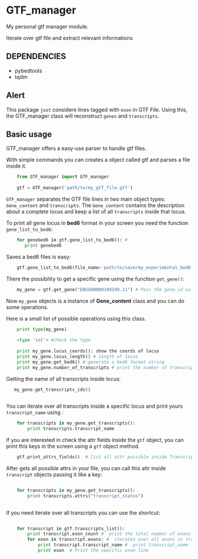 # GTF_manager
My personal gtf manager module.

Iterate over gtf file and extract relevant informations
## DEPENDENCIES

- pybedtools
- tqdm

## Alert
This package `just` considere lines tagged with `exon` in GTF File. Using this, the GTF_manager class will reconstruct `genes` and `transcripts`.

## Basic usage

GTF_manager offers a easy-use parser to handle gtf files.

With simple commands you can creates a object called gtf and parses a file inside it.
```python
    from GTF_manager import GTF_manager
    
    gtf = GTF_manager('path/to/my_gtf_file.gtf')
```

`GTF_manager` separates the GTF file lines in two main object types:  `Gene_content` and `transcripts`.
The `Gene_content` contains the description about a complete locus and keep a list of all `transcripts` inside that locus.

To print all gene locus in **bed6** format in your screen you need the function `gene_list_to_bed6`:
```python
    for genebed6 in gtf.gene_list_to_bed6(): #
       print genebed6
```
Saves a bed6 files is easy:
```python
    gtf.gene_list_to_bed6(file_name='path/to/save/my_experimental_bed6.gtf', save_in_file=True) # save bed6 in file
```
There the possibility to get a specific gene using the function `get_gene()`:

```python
    my_gene = gtf.get_gene("ENSG00000180198.11") # Pass the gene_id with argument (use a valid gene id)
```
Now `my_gene` objects is a instance of **Gene_content** class and you can do some operations.

Here is a small list of possible operations using this class.

```python
    print type(my_gene)
    
    <type 'int'> #check the type
    
    print my_gene.locus_coords(): show the coords of locus
    print my_gene.locus_length() # length of locus
    print my_gene.get_bed6() # generate a bed6 format string
    print my_gene.number_of_transcripts # print the number of transcripts inside locus
 ```
 
 Getting the name of all transcripts inside locus:
 ```python
    my_gene.get_transcripts_ids()
    
```
You can iterate over all transcripts inside a specific locus and print yours `transcript_name` using :
```python
    for transcripts in my_gene.get_transcripts():
        print transcripts.transcript_name
```

If you are interested in check the attr fields inside the `gtf` object, you can print this keys in the screen using a `gtf` object method.
```python
    gtf.print_attrs_fields()  # list all attr possible inside Transcripts objects.
```
After gets all possible attrs in your file, you can call this attr inside `transcript` objects passing it like a key:

```python

    for transcripts in my_gene.get_transcripts():
        print transcripts.attrs("transcript_status")
        
```
If you need iterate over all transcripts you can use the shortcut:
```python

    for transcript in gtf.transcripts_list():
        print transcript.exon_count #  print the total number of exons in transcript
        for exon in transcript.exons: #  iterates over all exons in transcript
            print transcript.transcript_name #  print transcript_name
            print exon  # Print the specific exon line
            
```

